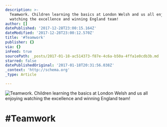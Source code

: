 ```yaml
---
description: >-
  Teamwork. Children learning the basics at London Welsh and us all enjoying
  watching the excellence and winning England team!
author: []
datePublished: '2017-12-28T23:00:15.164Z'
dateModified: '2017-12-28T23:00:12.570Z'
title: '#Teamwork'
publisher: {}
via: {}
inFeed: true
sourcePath: _posts/2017-01-18-ac514373-f87e-4c6a-b50a-4ffa1e0cdb3b.md
starred: false
datePublishedOriginal: '2017-01-18T20:31:56.038Z'
_context: 'http://schema.org'
_type: Article

---
```

![Teamwork. Children learning the basics at London Welsh and us all enjoying watching the excellence and winning England team!](https://the-grid-user-content.s3-us-west-2.amazonaws.com/c12b4d89-979b-4b58-ba51-e110e7602415.jpg)

# \#Teamwork
